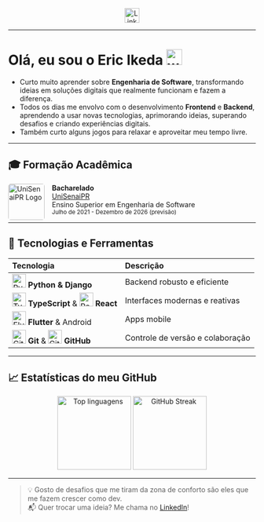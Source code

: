 <div align="center">
  <a href="https://www.linkedin.com/in/ericikeda1/" target="_blank" rel="noopener noreferrer">
    <img src="https://img.shields.io/static/v1?message=LinkedIn&logo=linkedin&color=0077B5&style=for-the-badge" height="30" alt="LinkedIn" />
  </a>
</div>

---

# Olá, eu sou o **Eric Ikeda** <img src="https://media.giphy.com/media/hvRJCLFzcasrR4ia7z/giphy.gif" alt="waving hand" width="32" />

- Curto muito aprender sobre **Engenharia de Software**, transformando ideias em soluções digitais que realmente funcionam e fazem a diferença.  
- Todos os dias me envolvo com o desenvolvimento **Frontend** e **Backend**, aprendendo a usar novas tecnologias, aprimorando ideias, superando desafios e criando experiências digitais.  
- Também curto alguns jogos para relaxar e aproveitar meu tempo livre.

---

## 🎓 Formação Acadêmica

<div> 
  <a href="https://www.unisenaipr.com.br" target="_blank" rel="noopener noreferrer">
    <img src="https://tse1.mm.bing.net/th/id/OIP.wz3nFNOB_HoLXV4CdLXlAQHaHa?cb=thfvnext&rs=1&pid=ImgDetMain&o=7&rm=3" alt="UniSenaiPR Logo" width="74" align="left" style="border-radius: 5px; margin-right: 15px;" />
  </a>
  <p>
    <strong>Bacharelado</strong><br />
    <a href="https://www.unisenaipr.com.br" target="_blank" rel="noopener noreferrer">UniSenaiPR</a><br />
    Ensino Superior em Engenharia de Software<br />
    <small>Julho de 2021 - Dezembro de 2026 (previsão)</small>
  </p>
</div>

---

## 🚀 Tecnologias e Ferramentas

<div align="center">

| Tecnologia                                    | Descrição                          |
| :------------------------------------------- | :-------------------------------- |
| <img src="https://cdn.jsdelivr.net/gh/devicons/devicon/icons/python/python-original.svg" width="28" alt="Python" /> **Python & Django**       | Backend robusto e eficiente         |
| <img src="https://cdn.jsdelivr.net/gh/devicons/devicon/icons/typescript/typescript-original.svg" width="28" alt="TypeScript" /> **TypeScript** & <img src="https://cdn.jsdelivr.net/gh/devicons/devicon/icons/react/react-original.svg" width="28" alt="React" /> **React** | Interfaces modernas e reativas      |
| <img src="https://cdn.jsdelivr.net/gh/devicons/devicon/icons/flutter/flutter-original.svg" width="28" alt="Flutter" /> **Flutter** & Android          | Apps mobile |
| <img src="https://cdn.jsdelivr.net/gh/devicons/devicon/icons/git/git-original.svg" width="28" alt="Git" /> **Git** & <img src="https://cdn.jsdelivr.net/gh/devicons/devicon/icons/github/github-original.svg" width="28" alt="GitHub" /> **GitHub**     | Controle de versão e colaboração    |

</div>

---

## 📈 Estatísticas do meu GitHub

<div align="center">
  <img src="https://github-readme-stats.vercel.app/api/top-langs?username=EricIkeda1&locale=pt-br&layout=compact&theme=dracula" height="150" alt="Top linguagens" />
  <img src="https://streak-stats.demolab.com?user=EricIkeda1&locale=pt-br&mode=daily&theme=dracula" height="150" alt="GitHub Streak" />
</div>

---

> 💡 Gosto de desafios que me tiram da zona de conforto são eles que me fazem crescer como dev.  
> 📬 Quer trocar uma ideia? Me chama no [LinkedIn](https://www.linkedin.com/in/ericikeda1/)!
